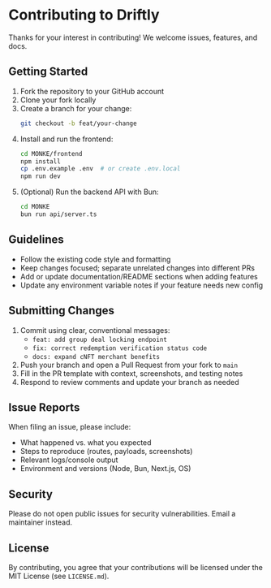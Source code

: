 # Contributing to Driftly

Thanks for your interest in contributing! We welcome issues, features, and docs.

## Getting Started

1. Fork the repository to your GitHub account
2. Clone your fork locally
3. Create a branch for your change:
   ```bash
   git checkout -b feat/your-change
   ```
4. Install and run the frontend:
   ```bash
   cd MONKE/frontend
   npm install
   cp .env.example .env  # or create .env.local
   npm run dev
   ```
5. (Optional) Run the backend API with Bun:
   ```bash
   cd MONKE
   bun run api/server.ts
   ```

## Guidelines

- Follow the existing code style and formatting
- Keep changes focused; separate unrelated changes into different PRs
- Add or update documentation/README sections when adding features
- Update any environment variable notes if your feature needs new config

## Submitting Changes

1. Commit using clear, conventional messages:
   - `feat: add group deal locking endpoint`
   - `fix: correct redemption verification status code`
   - `docs: expand cNFT merchant benefits`
2. Push your branch and open a Pull Request from your fork to `main`
3. Fill in the PR template with context, screenshots, and testing notes
4. Respond to review comments and update your branch as needed

## Issue Reports

When filing an issue, please include:
- What happened vs. what you expected
- Steps to reproduce (routes, payloads, screenshots)
- Relevant logs/console output
- Environment and versions (Node, Bun, Next.js, OS)

## Security

Please do not open public issues for security vulnerabilities. Email a maintainer instead.

## License

By contributing, you agree that your contributions will be licensed under the MIT License (see `LICENSE.md`).


